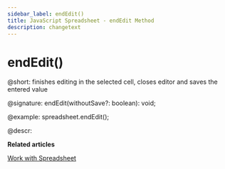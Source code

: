 ```yaml
---
sidebar_label: endEdit()
title: JavaScript Spreadsheet - endEdit Method
description: changetext
---
```


# endEdit()

@short: finishes editing in the selected cell, closes editor and saves the entered value

@signature: endEdit(withoutSave?: boolean): void;

@example:
spreadsheet.endEdit();

@descr:

**Related articles**

[Work with Spreadsheet](working_with_ssheet.md#editing-cell)

